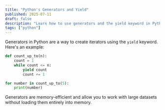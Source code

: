 ```yaml
---
title: "Python's Generators and Yield"
published: 2025-07-11
draft: false
description: "Learn how to use generators and the yield keyword in Python for efficient iteration."
tags: ["python"]
---
```


Generators in Python are a way to create iterators using the `yield` keyword. Here's an example:

```python
def count_up_to(n):
    count = 1
    while count <= n:
        yield count
        count += 1

for number in count_up_to(5):
    print(number)
```

Generators are memory-efficient and allow you to work with large datasets without loading them entirely into memory.